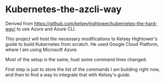 # Kubernetes-the-azcli-way
Derived from https://github.com/kelseyhightower/kubernetes-the-hard-way/ to use Azure and Azure CLI.

This project will host the necessary modifications to Kelsey Hightower's guide to build Kubernetes from scratch. He used Google Cloud Platform, where I am using Microsoft Azure.

Most of the setup is the same, hust some command lines changed.

First step is just to store the list of the commands I am building right now, and then to find a way to integrate that with Kelsey's guide.
